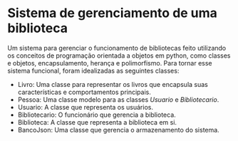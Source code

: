 # Sistema de gerenciamento de uma biblioteca

  Um sistema para gerenciar o funcionamento de bibliotecas feito utilizando os conceitos de programação orientada a objetos em python, como classes e objetos, encapsulamento, herança e polimorfismo. Para tornar esse sistema funcional,
foram idealizadas as seguintes classes:

* Livro: Uma classe para representar os livros que encapsula suas características e comportamentos principais.
* Pessoa: Uma classe modelo para as classes *Usuario* e *Bibliotecario*.
* Usuario: A classe que representa os usuários.
* Bibliotecario: O funcionário que gerencia a biblioteca.
* Biblioteca: A classe que representa a biblioteca em si.
* BancoJson: Uma classe que gerencia o armazenamento do sistema.
